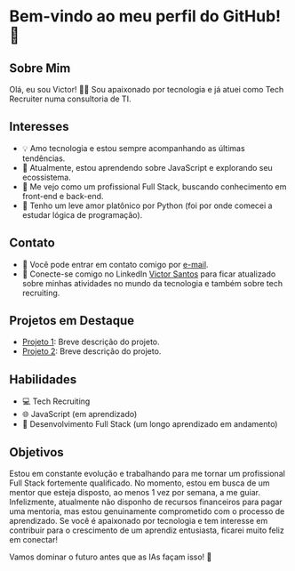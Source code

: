 # Bem-vindo ao meu perfil do GitHub! 👋

## Sobre Mim
Olá, eu sou Victor! 👨‍💻 Sou apaixonado por tecnologia e já atuei como Tech Recruiter numa consultoria de TI. 

## Interesses
- 💡 Amo tecnologia e estou sempre acompanhando as últimas tendências.
- 🚀 Atualmente, estou aprendendo sobre JavaScript e explorando seu ecossistema.
- 🔧 Me vejo como um profissional Full Stack, buscando conhecimento em front-end e back-end.
- 🐍 Tenho um leve amor platônico por Python (foi por onde comecei a estudar lógica de programação).

## Contato
- 📧 Você pode entrar em contato comigo por [e-mail](mailto:victorsfdev@gmail.com).
- 🔗 Conecte-se comigo no LinkedIn [Victor Santos](https://www.linkedin.com/in/victorsantosmf/) para ficar atualizado sobre minhas atividades no mundo da tecnologia e também sobre tech recruiting.

## Projetos em Destaque
- [Projeto 1](link_para_projeto_1): Breve descrição do projeto.
- [Projeto 2](link_para_projeto_2): Breve descrição do projeto.

## Habilidades
- 💻 Tech Recruiting
- 🌐 JavaScript (em aprendizado)
- 📱 Desenvolvimento Full Stack (um longo aprendizado em andamento)
## Objetivos
Estou em constante evolução e trabalhando para me tornar um profissional Full Stack fortemente qualificado. No momento, estou em busca de um mentor que esteja disposto, ao menos 1 vez por semana, a me guiar. Infelizmente, atualmente não disponho de recursos financeiros para pagar uma mentoria, mas estou genuinamente comprometido com o processo de aprendizado. Se você é apaixonado por tecnologia e tem interesse em contribuir para o crescimento de um aprendiz entusiasta, ficarei muito feliz em conectar!


Vamos dominar o futuro antes que as IAs façam isso! 🚀


